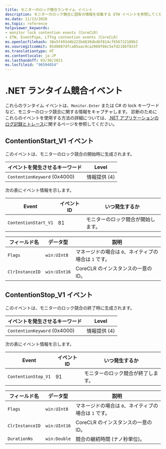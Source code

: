 ```yaml
---
title: モニターのロック競合ランタイム イベント
description: モニターのロック競合に固有の情報を収集する ETW イベントを参照してください。
ms.date: 11/13/2020
ms.topic: reference
helpviewer_keywords:
- monitor lock contention events (CoreCLR)
- ETW, EventPipe, LTTng contention events (CoreCLR)
ms.openlocfilehash: 38e5f493d4b223b4839dbd6f814cf656722189b2
ms.sourcegitcommit: 05d0087dfca85aac9ca2960f86c5efd218bf833f
ms.translationtype: HT
ms.contentlocale: ja-JP
ms.lasthandoff: 03/30/2021
ms.locfileid: "96594054"
---
```

# <a name="net-runtime-contention-events"></a>.NET ランタイム競合イベント

これらのランタイム イベントは、`Monitor.Enter` または C# の lock キーワードなど、モニターのロック競合に関する情報をキャプチャします。 診断のためにこれらのイベントを使用する方法の詳細については、[.NET アプリケーションのログ記録とトレース](../../core/diagnostics/logging-tracing.md)に関するページを参照してください。

## <a name="contentionstart_v1-event"></a>ContentionStart_V1 イベント

このイベントは、モニターのロック競合の開始時に生成されます。

|イベントを発生させるキーワード|Level|
|-----------------------------------|-----------|
|`ContentionKeyword` (0x4000)|情報提供 (4)|

 次の表にイベント情報を示します。

|Event|イベント ID|いつ発生するか|
|-----------|--------------|-----------------|
|`ContentionStart_V1`|81|モニターのロック競合が開始します。|

|フィールド名|データ型|説明|
|----------------|---------------|-----------------|
|`Flags`|`win:UInt8`|マネージドの場合は `0`、ネイティブの場合は `1` です。|
|`ClrInstanceID`|`win:UInt16`|CoreCLR のインスタンスの一意の ID。|

## <a name="contentionstop_v1-event"></a>ContentionStop_V1 イベント

このイベントは、モニターのロック競合の終了時に生成されます。

|イベントを発生させるキーワード|Level|
|-----------------------------------|-----------|
|`ContentionKeyword` (0x4000)|情報提供 (4)|

 次の表にイベント情報を示します。

|Event|イベント ID|いつ発生するか|
|-----------|--------------|-----------------|
|`ContentionStop_V1`|91|モニターのロック競合が終了します。|

|フィールド名|データ型|説明|
|----------------|---------------|-----------------|
|`Flags`|`win:UInt8`|マネージドの場合は `0`、ネイティブの場合は `1` です。|
|`ClrInstanceID`|`win:UInt16`|CoreCLR のインスタンスの一意の ID。|
|`DurationNs`|`win:Double`|競合の継続時間 (ナノ秒単位)。|
